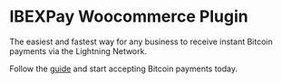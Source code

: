 # IBEXPay Woocommerce Plugin

The easiest and fastest way for any business to receive instant Bitcoin payments via the Lightning Network.

Follow the [guide](https://ibexmercado.gitbook.io/ibexpay-ecommerce/) and start accepting Bitcoin payments today.